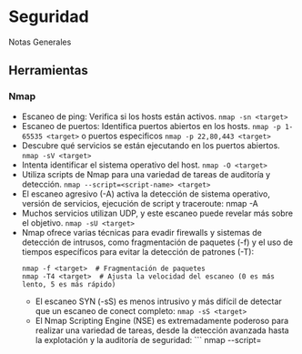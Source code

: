 # Seguridad
Notas Generales


## Herramientas

### Nmap

- Escaneo de ping: Verifica si los hosts están activos.
  ``` nmap -sn <target> ```
- Escaneo de puertos: Identifica puertos abiertos en los hosts.
  ``` nmap -p 1-65535 <target> ```
  o puertos especificos
  ``` nmap -p 22,80,443 <target> ```
- Descubre qué servicios se están ejecutando en los puertos abiertos.
  ``` nmap -sV <target> ```
- Intenta identificar el sistema operativo del host. ``` nmap -O <target> ```
- Utiliza scripts de Nmap para una variedad de tareas de auditoría y detección. ``` nmap --script=<script-name> <target> ```
- El escaneo agresivo (-A) activa la detección de sistema operativo, versión de servicios, ejecución de script y traceroute: nmap -A <target>
- Muchos servicios utilizan UDP, y este escaneo puede revelar más sobre el objetivo.  ``` nmap -sU <target> ```
- Nmap ofrece varias técnicas para evadir firewalls y sistemas de detección de intrusos, como fragmentación de paquetes (-f) y el uso de tiempos específicos para evitar la detección de patrones (-T):
  ```
  nmap -f <target>  # Fragmentación de paquetes
  nmap -T4 <target>  # Ajusta la velocidad del escaneo (0 es más lento, 5 es más rápido)
  ```
  - El escaneo SYN (-sS) es menos intrusivo y más difícil de detectar que un escaneo de conect completo: ``` nmap -sS <target> ```
  - El Nmap Scripting Engine (NSE) es extremadamente poderoso para realizar una variedad de tareas, desde la detección avanzada hasta la explotación y la auditoría de seguridad: ``` nmap --script=<category> <target>
 ``` Puedes especificar categorías como default, safe, vuln, exploit, entre otras.

    
